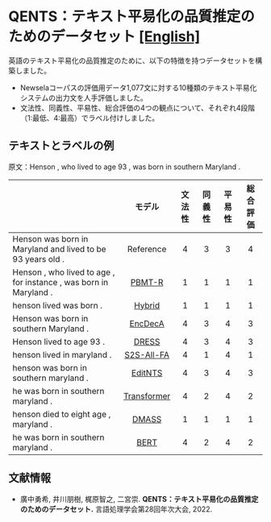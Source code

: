 # QENTS：テキスト平易化の品質推定のためのデータセット [[English]](英語版READMEのURL)

英語のテキスト平易化の品質推定のために、以下の特徴を持つデータセットを構築しました。

- Newselaコーパスの評価用データ1,077文に対する10種類のテキスト平易化システムの出力文を人手評価しました。
- 文法性、同義性、平易性、総合評価の4つの観点について、それぞれ4段階（1:最低、4:最高）でラベル付けしました。


## テキストとラベルの例

原文：Henson , who lived to age 93 , was born in southern Maryland .

||モデル|文法性|同義性|平易性|総合評価|
| :--- | :---: | :---: | :---: | :---: | :---: |
|Henson was born in Maryland and lived to be 93 years old .|Reference|4|3|3|4|
|Henson , who lived to age , for instance , was born in Maryland .|[PBMT-R](https://aclanthology.org/P12-1107)|1|1|1|1|
|henson lived was born .|[Hybrid](https://aclanthology.org/P14-1041)|1|1|1|1|
|Henson was born in southern Maryland .|[EncDecA](https://aclanthology.org/D15-1166)|4|3|4|3|
|Henson lived to age 93 .|[DRESS](https://aclanthology.org/D17-1062)|4|3|4|3|
|henson lived in maryland .|[S2S-All-FA](https://aclanthology.org/N19-1317)|4|1|4|1|
|henson was born in southern maryland .|[EditNTS](https://aclanthology.org/P19-1331)|4|3|4|3|
|he was born in southern maryland .|[Transformer](http://papers.nips.cc/paper/by-source-2017-3058)|4|2|4|2|
|henson died to eight age , maryland .|[DMASS](https://aclanthology.org/D18-1355)|1|1|1|1|
|he was born in southern maryland .|[BERT](https://aclanthology.org/2020.acl-main.709)|4|2|4|2|


## 文献情報

- 廣中勇希, 井川朋樹, 梶原智之, 二宮崇. **QENTS：テキスト平易化の品質推定のためのデータセット.** 言語処理学会第28回年次大会, 2022.
